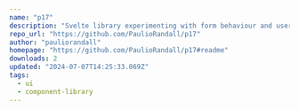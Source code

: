```yaml
---
name: "p17"
description: "Svelte library experimenting with form behaviour and user interaction (layout and style uses UK GDS as a guide)"
repo_url: "https://github.com/PaulioRandall/p17"
author: "pauliorandall"
homepage: "https://github.com/PaulioRandall/p17#readme"
downloads: 2
updated: "2024-07-07T14:25:33.069Z"
tags: 
  - ui
  - component-library
---
```

